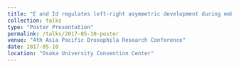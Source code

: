 ```yaml
---
title: "E and Id regulates left-right asymmetric development during embryonic development of *Drosophila*"
collection: talks
type: "Poster Presentation"
permalink: /talks/2017-05-10-poster
venue: "4th Asia Pacific Drosophila Research Conference"
date: 2017-05-10
location: "Osaka University Convention Center"
---
```


